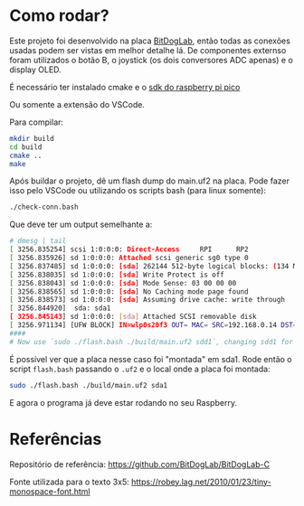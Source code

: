 # Como rodar?

Este projeto foi desenvolvido na placa [BitDogLab](https://github.com/BitDogLab/), então todas as conexões usadas podem ser vistas
em melhor detalhe lá. De componentes externso foram utilizados o botão B, o joystick (os dois conversores ADC apenas) e o display OLED.

É necessário ter instalado cmake e o [sdk do raspberry pi pico](https://github.com/raspberrypi/pico-sdk)

Ou somente a extensão do VSCode.

Para compilar:

```bash
mkdir build
cd build
cmake ..
make
```

Após buildar o projeto, dê um flash dump do main.uf2 na placa. Pode fazer isso pelo VSCode ou utilizando os scripts bash (para linux somente):

```bash
./check-conn.bash
```

Que deve ter um output semelhante a:

```bash
# dmesg | tail
[ 3256.835254] scsi 1:0:0:0: Direct-Access     RPI      RP2              3    PQ: 0 ANSI: 2
[ 3256.835926] sd 1:0:0:0: Attached scsi generic sg0 type 0
[ 3256.837485] sd 1:0:0:0: [sda] 262144 512-byte logical blocks: (134 MB/128 MiB)
[ 3256.838035] sd 1:0:0:0: [sda] Write Protect is off
[ 3256.838043] sd 1:0:0:0: [sda] Mode Sense: 03 00 00 00
[ 3256.838565] sd 1:0:0:0: [sda] No Caching mode page found
[ 3256.838573] sd 1:0:0:0: [sda] Assuming drive cache: write through
[ 3256.844920]  sda: sda1
[ 3256.845143] sd 1:0:0:0: [sda] Attached SCSI removable disk
[ 3256.971134] [UFW BLOCK] IN=wlp0s20f3 OUT= MAC= SRC=192.168.0.14 DST=239.255.255.250 LEN=635 TOS=0x00 PREC=0x00 TTL=1 ID=39304 DF PROTO=UDP SPT=50917 DPT=3702 LEN=615 
####
# Now use `sudo ./flash.bash ./build/main.uf2 sdd1`, changing sdd1 for whatever interface dmesg shows
```

É possível ver que a placa nesse caso foi "montada" em sda1. Rode então o script `flash.bash` passando o `.uf2` e o local onde a placa foi montada:

```bash
sudo ./flash.bash ./build/main.uf2 sda1
```

E agora o programa já deve estar rodando no seu Raspberry.


# Referências

Repositório de referência:
https://github.com/BitDogLab/BitDogLab-C

Fonte utilizada para o texto 3x5:
https://robey.lag.net/2010/01/23/tiny-monospace-font.html

